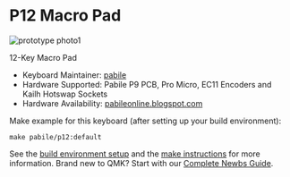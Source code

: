 # P12 Macro Pad 

![prototype photo1](https://i.imgur.com/1GV8WuH.jpg)

12-Key Macro Pad

* Keyboard Maintainer: [pabile](https://github.com/pabile)
* Hardware Supported: Pabile P9 PCB, Pro Micro, EC11 Encoders and Kailh Hotswap Sockets
* Hardware Availability: [pabileonline.blogspot.com](https://pabileonline.blogspot.com/)

Make example for this keyboard (after setting up your build environment):

    make pabile/p12:default

See the [build environment setup](https://docs.qmk.fm/#/getting_started_build_tools) and the [make instructions](https://docs.qmk.fm/#/getting_started_make_guide) for more information. Brand new to QMK? Start with our [Complete Newbs Guide](https://docs.qmk.fm/#/newbs).


